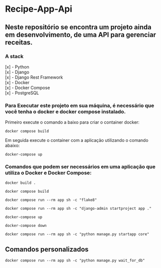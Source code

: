 # Recipe-App-Api

## Neste repositório se encontra um projeto ainda em desenvolvimento, de uma API para gerenciar receitas.
### A stack

[x] - Python <br>
[x] - Django <br>
[x] - Django Rest Framework <br>
[x] - Docker <br>
[x] - Docker Compose <br>
[x] - PostgreSQL <br>

### Para Executar este projeto em sua máquina, é necessário que você tenha o docker e docker compose instalado.

Primeiro execute o comando a baixo para criar o container docker:

```
docker compose build
```

Em seguida execute o container com a aplicação utilizando o comando abaixo:

```
docker-compose up
```

### Comandos que podem ser necessários em uma aplicação que utiliza o Docker e Docker Compose:

```
docker build . 
```

```
docker compose build
```

```
docker compose run --rm app sh -c "flake8"
```

```
docker compose run --rm app sh -c "django-admin startproject app ."
```

```
docker-compose up
```

```
docker-compose down
```

```
docker compose run --rm app sh -c "python manage.py startapp core"
```

## Comandos personalizados

```
docker compose run --rm app sh -c "python manage.py wait_for_db"
```